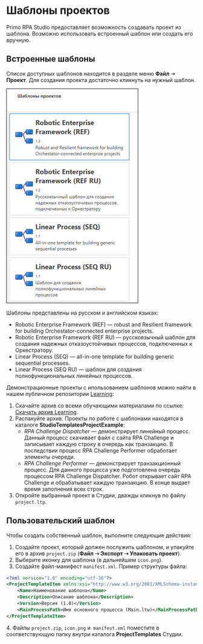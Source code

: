# Шаблоны проектов

Primo RPA Studio предоставляет возможность создавать проект из шаблона. Возможно использовать встроенный шаблон или создать его вручную.

## Встроенные шаблоны

Список доступных шаблонов находится в разделе меню **Файл ➝ Проект**. Для создания проекта достаточно кликнуть на нужный шаблон.

![](<../../.gitbook/assets1/project-templates-list.png>)

Шаблоны представлены на русском и английском языках:
* Robotic Enterprise Framework (REF) — robust and Resilient framework for building Orchestator-connected enterprise projects.
* Robotic Enterprise Framework (REF RU) — русскоязычный шаблон для создания надежных отказоустойчивых процессов, подключенных к Оркестратору.
* Linear Process (SEQ) — all-in-one template for building generic sequential processes.
* Linear Process (SEQ RU) — шаблон для создания полнофункциональных линейных процессов.

Демонстрационные проекты с ипользованием шаблонов можно найти в нашем публичном репозитории [Learning](https://github.com/PrimoRPA/Learning/tree/master):
1. Скачайте архив со всеми обучающими материалами по ссылке: [Скачать архив Learning](https://github.com/PrimoRPA/Learning/archive/refs/heads/master.zip).
2. Распакуйте архив. Проекты по работе с шаблонами находятся в каталоге **StudioTemplatesProjectExample**:
   * *RPA Challenge Dispatcher* — демонстрирует линейный процесс. Данный процесс скачивает файл с сайта RPA Challenge и записывает каждую строку в очередь как транзакцию. В последствии процесс RPA Challenge Performer обработает элементы очереди.
   * *RPA Challenge Performer* — демонстрирует транзакционный процесс. Для данного процесса уже подготовлена очередь процессом RPA Challenge Dispatcher. Робот открывает сайт RPA Challenge и обрабатывает каждую транзакцию. В конце выдает время заполнения всех строк.
3. Откройте выбранный проект в Студии, дважды кликнув по файлу `project.ltp`.


## Пользовательский шаблон

Чтобы создать собственный шаблон, выполните следующие действия:

1. Создайте проект, который должен послужить шаблоном, и упакуйте его в архив `project.zip` (**Файл ➝ Экспорт ➝ Упаковать проект**). 
2. Выберите иконку для шаблона (в дальнейшем `icon.png`).
3. Создайте файл-манифест `manifest.xml`. Пример структуры файла:

```xml
<?xml version="1.0" encoding="utf-16"?>
<ProjectTemplateItem xmlns:xsi="http://www.w3.org/2001/XMLSchema-instance" xmlns:xsd="http://www.w3.org/2001/XMLSchema">
    <Name>Наименование шаблона</Name>
    <Description>Описание шаблона</Description>
    <Version>Версия (1.0)</Version>
    <MainProcessPath>Имя основного процесса (Main.ltw)</MainProcessPath>
</ProjectTemplateItem>
```

4\.  Файлы `project.zip`, `icon.png` и` manifest.xml` поместите в соответствующую папку внутри каталога **ProjectTemplates** Студии.
